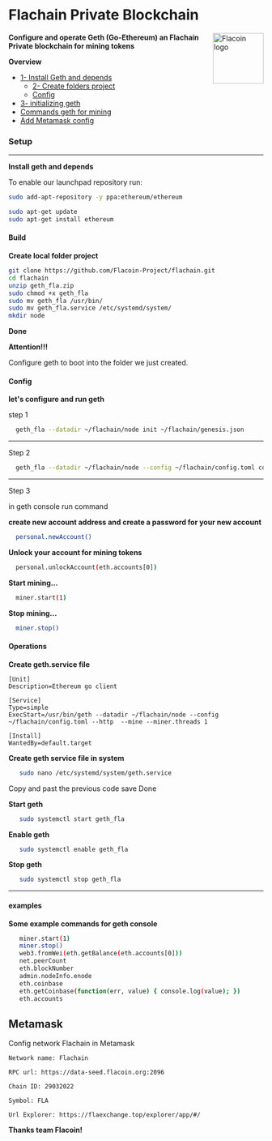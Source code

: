 # Flachain Private Blockchain

<p><img src="https://avatars.githubusercontent.com/u/57708417?s=96&v=4" alt="Flacoin logo" title="Minig Flachain" align="right" height="100" /></p>


**Configure and operate Geth (Go-Ethereum) an Flachain Private blockchain for mining tokens**


**Overview**
  - [1- Install Geth and depends](#setup)
    - [2- Create folders project](#build)
    - [Config](#config)
  - [3- initializing geth](#operations)
  - [Commands geth for mining](#examples)
  - [Add Metamask config](#metamask)

### Setup
--------------

**Install geth and depends**

To enable our launchpad repository run:

```bash
sudo add-apt-repository -y ppa:ethereum/ethereum
```
```bash
sudo apt-get update
sudo apt-get install ethereum
```

#### Build

**Create local folder project**

```bash
git clone https://github.com/Flacoin-Project/flachain.git
cd flachain
unzip geth_fla.zip
sudo chmod +x geth_fla
sudo mv geth_fla /usr/bin/
sudo mv geth_fla.service /etc/systemd/system/
mkdir node
```
**Done**


**Attention!!!**

Configure geth to boot into the folder we just created.

#### Config

**let's configure and run geth**

step 1

```bash
  geth_fla --datadir ~/flachain/node init ~/flachain/genesis.json
```

-------------------------------

Step 2

```bash
  geth_fla --datadir ~/flachain/node --config ~/flachain/config.toml console
```

-------------------------------


Step 3 

in geth console run command

**create new account address and create a password for your new account**

```bash
  personal.newAccount()
```

**Unlock your account for mining tokens**

```bash
  personal.unlockAccount(eth.accounts[0])
```

**Start mining...**

```bash
  miner.start(1)
```

**Stop mining...**

```bash
  miner.stop()
```


#### Operations

**Create geth.service file**

```
[Unit]
Description=Ethereum go client

[Service]
Type=simple
ExecStart=/usr/bin/geth --datadir ~/flachain/node --config ~/flachain/config.toml --http  --mine --miner.threads 1

[Install]
WantedBy=default.target

```

**Create geth service file in system**

```bash
   sudo nano /etc/systemd/system/geth.service
```
Copy and past the previous code save Done

**Start geth**

```bash
   sudo systemctl start geth_fla
```

**Enable geth**

```bash
   sudo systemctl enable geth_fla
```

**Stop geth**

```bash
   sudo systemctl stop geth_fla
```

-----------------------

#### examples

**Some example commands for geth console**

```bash
   miner.start(1)
   miner.stop()
   web3.fromWei(eth.getBalance(eth.accounts[0]))
   net.peerCount
   eth.blockNumber
   admin.nodeInfo.enode
   eth.coinbase
   eth.getCoinbase(function(err, value) { console.log(value); })
   eth.accounts

```

Metamask
-------

Config network Flachain in Metamask

```
Network name: Flachain 

RPC url: https://data-seed.flacoin.org:2096

Chain ID: 29032022

Symbol: FLA

Url Explorer: https://flaexchange.top/explorer/app/#/

```

**Thanks team Flacoin!**
